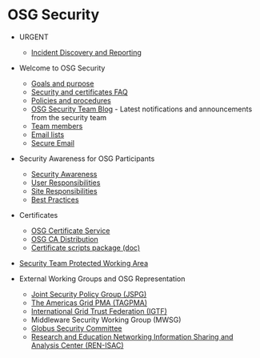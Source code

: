 # OSG Security

-   URGENT
    -   [Incident Discovery and Reporting](IncidentDiscoveryReporting)

-   Welcome to OSG Security
    -   [Goals and purpose](GoalsPurpose)
    -   [Security and certificates FAQ](OSGFAQ)
    -   [Policies and procedures](PoliciesProcedures)
    -   [OSG Security Team Blog](http://osgsec.blogspot.com/) - Latest notifications and announcements from the security team
    -   [Team members](SecurityTeamMembers)
    -   [Email lists](EmailLists)
    -   [Secure Email](SecureEmail)

-   Security Awareness for OSG Participants
    -   [Security Awareness](SecurityAwarenessForTheOSG)
    -   [User Responsibilities](SecurityUserResponsibilities)
    -   [Site Responsibilities](SecuritySiteResponsibilities)
    -   [Best Practices](SecurityBestPractices)

-   Certificates
    -   [OSG Certificate Service](OSGCertificateService)
    -   [OSG CA Distribution](CaDistribution)
    -   [Certificate scripts package (doc)](Release3.InstallCertScripts)

-   [Security Team Protected Working Area](SecurityTeam/WebHome)

-   External Working Groups and OSG Representation
    -   [Joint Security Policy Group (JSPG)](http://www.jspg.org/)
    -   [The Americas Grid PMA (TAGPMA)](http://www.tagpma.org)
    -   [International Grid Trust Federation (IGTF)](http://igtf.net/)
    -   Middleware Security Working Group (MWSG)
    -   [Globus Security Committee](http://dev.globus.org/wiki/SecurityCommittee/Security\_Vulnerability\_Handling)
    -   [Research and Education Networking Information Sharing and Analysis Center (REN-ISAC)](http://www.ren-isac.net/)

